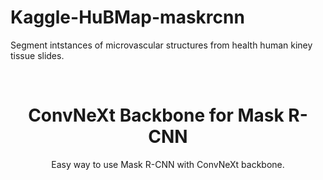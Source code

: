 # Kaggle-HuBMap-maskrcnn
Segment intstances of microvascular structures from health human kiney tissue slides.

<br />
<p align="center">
  
  <h1 align="center">ConvNeXt Backbone for Mask R-CNN</h1>

  <p align="center">
    Easy way to use Mask R-CNN with ConvNeXt backbone.
    <br />
  </p>
</p>

